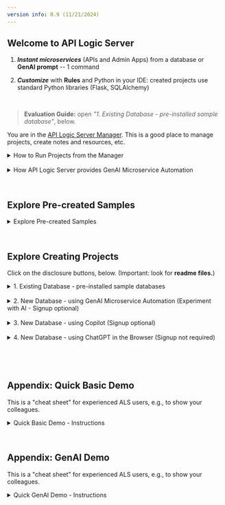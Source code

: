 ```yaml
---
version info: 0.9 (11/21/2024)
---
```

## Welcome to API Logic Server

1. ***Instant microservices*** (APIs and Admin Apps) from a database or **GenAI prompt** -- 1 command

2. ***Customize*** with **Rules** and Python in your IDE: created projects use standard Python libraries (Flask, SQLAlchemy)

</br>

> **Evaluation Guide:** open *"1. Existing Database - pre-installed sample database"*, below.

You are in the [API Logic Server Manager](https://apilogicserver.github.io/Docs/Manager/).  This is a good place to manage projects, create notes and resources, etc.

<details markdown>

<summary>How to Run Projects from the Manager </summary>

<br>You typically run projects by opening an IDE on the project folder, using provided Run Configurations.

For a quick preview, you can also run from the Manager; there are 2 ways:

1. Use ***another instance of VSCode.***  You can *examine* them in this current instance, but *run* them in their own instance.

    * To do so, you probably want to acquire this extension: `Open Folder Context Menus for VS Code`. It will enable you to open the sample, tutorial or your own projects in another instance of VSCode.

    * This option provides more Run/Debug options (e.g., run without security, etc),

2. Or, use the Run/Debug Entry: `API Logic Server Run (run project from manager)`

</details>
</br>

<details markdown>

<summary>How API Logic Server provides GenAI Microservice Automation </summary>

&nbsp;

## Using GenAI Microservice Automation

Use the CLI (Command Language Interface, in your IDE) to create projects from either existing databases, or GenAI prompts.  This creates a project you can open, run and customize in your IDE.

[![GenAI Automation](https://github.com/ApiLogicServer/Docs/blob/main/docs/images/sample-ai/copilot/genai-automation-video.png?raw=true)](https://www.youtube.com/watch?v=LSh7mqGiT0k&t=5s "Microservice Automation")

&nbsp;

## What Is API Logic Server

It's an open source Python project consisting of a CLI to create projects, and runtime libraries to execute them.

[![Architecture](https://github.com/ApiLogicServer/Docs/blob/main/docs/images/Architecture-What-Is.png?raw=true)](https://apilogicserver.github.io/Docs/Architecture-What-Is/#runtimes-and-cli)

&nbsp;

## Modern Scalable Runtime Architecture

Created projects use standard Flask and SQLAlchemy; automation is provided by Logic Bank (the rule engine) and SAFRS (JSON:APIs).  Scripts are provided to containerize projects, and deploy to Azure.

[![Architecture - Runtime](https://github.com/ApiLogicServer/Docs/blob/main/docs/images/Architecture-Runtime-Stack.png?raw=true)](https://apilogicserver.github.io/Docs/Architecture-What-Is/#key-runtime-components)

&nbsp;

</details>

&nbsp;

## Explore Pre-created Samples

<details markdown>

<summary> Explore Pre-created Samples</summary>

<br>The `samples` folder has pre-created important projects you will want to review at some point (Important: look for **readme files**):

* [nw_sample_nocust](https://apilogicserver.github.io/Docs/Tutorial/) - northwind (customers, orders...) database

    * This reflects the results you can expect with your own databases

* [nw_sample](https://apilogicserver.github.io/Docs/Sample-Database/) - same database, but with ***with [customizations](https://apilogicserver.github.io/Docs/IDE-Customize/) added***.  It's a great resource for exploring how to customize your projects.

    * Hint: use your IDE to search for `#als`

* [tutorial](https://apilogicserver.github.io/Docs/Tutorial/) - short (~30 min) walk-through of using API Logic Server using the northwind (customers, orders...) database

</br>

<details markdown>

<summary>You can always re-create the samples</summary>

<br>Re-create them as follows:

1. Open a terminal window (**Terminal > New Terminal**), and paste the following CLI command:

```bash
ApiLogicServer create --project-name=samples/tutorial --db-url=
ApiLogicServer create --project-name=samples/nw_sample --db-url=nw+
ApiLogicServer create --project-name=samples/nw_sample_nocust --db-url=nw
```
</details>


</details>


&nbsp;

##  Explore Creating Projects

Click on the disclosure buttons, below.  (Important: look for **readme files.**)
</br>

<details markdown>

<summary> 1. Existing Database - pre-installed sample databases </summary>

<br>For a self-demo, use the CLI (**Terminal > New Terminal**), and try the pre-installed [**Basic Demo**](https://apilogicserver.github.io/Docs/Sample-Basic-Demo/):

```
als create --project-name=basic_demo --db-url=basic_demo
```

<br>To create a larger project, try the pre-installed [**northwind database**](https://apilogicserver.github.io/Docs/Tutorial/) (imagine your own database here):

```
als create --project-name=nw_sample_nocust --db-url=sqlite:///nw.sqlite
```

<br>See **with customizations** in the [pre-created sample apps](#important-pre-created-sample-apps).  This is an **important learning resource**.

Then, try your own databases [(db-url examples here)](https://apilogicserver.github.io/Docs/Database-Connectivity/), or experiment with [these Docker databases](https://apilogicserver.github.io/Docs/Database-Docker/).

</details>
</br>

<details markdown>

<summary> 2. New Database - using GenAI Microservice Automation (Experiment with AI - Signup optional)</summary>

<br>You can do this with or without signup:

1. If you have signed up, this will create and open a project called `genai_demo` from `genai_demo.prompt` (available in left Explorer pane):

```bash
als genai --using=system/genai/examples/genai_demo/genai_demo.prompt
```


2. ***Or,*** you can simulate the process (no signup) using:


```bash
als genai --using=genai_demo.prompt --repaired-response=system/genai/examples/genai_demo/genai_demo_conversation/genai_demo_conversation_005.response-example
```
</br>

<details markdown>

<summary> What Just Happened? &nbsp;&nbsp;&nbsp;Next Steps...</summary>

<br>`genai` processing is shown below (internal steps denoted in grey):

1. You create your.prompt file, and invoke `als genai --using=your.prompt`.  genai then creates your project as follows:

    a. Submits your prompt to the `ChatGPT API`

    b. Writes the response to file, so you can correct and retry if anything goes wrong

    c. Extracts model.py from the response

    d. Invokes `als create-from-model`, which creates the database and your project

2. Your created project is opened in your IDE, ready to execute and customize.  

    a. Review `Sample-Genai.md`, Explore Customizations.

![GenAI Automation](system/images/genai.png)

</details>
</br>


<details markdown>

<summary> You can iterate</summary>

<br>You can add new columns/tables, while keeping the prior model intact:

```bash title="Iterate"
als genai --project-name='genai_demo_conversation' --using=system/genai/examples/genai_demo/genai_demo_conversation
# open Docs/db.dbml
```
</details>
</br>
<details markdown>

<summary> You can iterate with logic</summary>

<br>You can add new columns/tables, while keeping the prior model intact:

```bash title='Iterate With Logic'
als genai --project-name='genai_demo_iterative_logic' --using=system/genai/examples/genai_demo/genai_demo_iterative_logic
# open Docs/db.dbml
```
</details>
</br>

<details markdown>

<summary> You can declare informal logic</summary>

<br>You can declare rules using dot notation, or more informally:

```bash title="Informal Logic (no dot notation)"
als genai --using=system/genai/examples/genai_demo/genai_demo_informal.prompt
```
</details>
</br>


<details markdown>

<summary> Multi-Rule Logic</summary>

<br>You can add new columns/tables, while keeping the prior model intact:

```bash title="Multi-Rule Logic"
als genai --using=system/genai/examples/emp_depts/emp_dept.prompt
```
</details>
</br>

<details markdown>

<summary> You can ask AI to suggest logic (great way to learn!)</summary>

<br>You can create a project, and ask GenAI for logic suggestions:

```bash title='1. Create Project, without Rules'
# 1. Create Project, without Rules
als genai --project-name='genai_demo_no_logic' --using=system/genai/examples/genai_demo/genai_demo_no_logic.prompt
```

```bash title="2. Request Rule Suggestions"
# 2. Request Rule Suggestions
cd genai_demo_no_logic
als genai-logic --suggest
```

You can review the suggestions in the `genai_demo_no_logic` project:

 * See `docs/genai_demo_no_logic_004.prompt`
 * And `docs/logic/logic_suggestions.response`


```bash title="3. Now, (alter and) Implement the Rule Suggestions"
# 3. Now, (alter and) Implement the Rule Suggestions
cd ..
als genai --project-name='genai_demo_with_logic' --using=genai_demo_no_logic/docs
```


</details>
</br>

<details markdown>

<summary> You can also execute directly, and iterate</summary>

<br>You can add new columns/tables, while keeping the prior model intact:

```bash title="Iterate"
# create project without creating a file...
als genai-create --project-name='customer_orders' --using='customer orders'

als genai-iterate --using='add Order Details and Products'
# open Docs/db.dbml
```

</details>
</br>

<details markdown>

<summary> AI somtimes fails - here's how to recover</summary>

<br>AI results are not consistent, so the model file may need corrections.  You can find it at `system/genai/temp/model.py`.  You can correct the model file, and then run:

```bash
als create --project-name=genai_demo --from-model=system/genai/temp/create_db_models.py --db-url=sqlite
```

Or, correct the chatgpt response, and

```bash
als genai --using=genai_demo.prompt --repaired-response=system/genai/examples/genai_demo/genai_demo.response_example
```

We have seen failures such as:

* duplicate definition of `DECIMAL`
* unclosed parentheses
* data type errors in test data creation
* wrong engine import: from logic_bank import Engine, constraint
* bad test data creation: with Engine() as engine...
* Bad load code (no session)

</details>
</br>

<details markdown>

<summary> Postgresql Example </summary>

You can test this as follows:

1. Use [our docker image](https://apilogicserver.github.io/Docs/Database-Docker/):
2. And try:

```bash
als genai --using=system/genai/examples/postgres/genai_demo_pg.prompt --db-url=postgresql://postgres:p@localhost/genai_demo
```

Provisos:

* You have to create the database first; we are considering automating that: https://stackoverflow.com/questions/76294523/why-cant-create-database-if-not-exists-using-sqlalchemy

</details>
</details>
</br>

<details markdown>

<summary> 3. New Database - using Copilot (Signup optional) </summary>

<br>You can use Copilot chat (if extension installed; if not, skip to step 3):

1. Create a model, eg:

<details markdown>

<summary> Show Me How to Use Copilot </summary>

<br>>Paste this into the Copilot prompt:

```
Use SQLAlchemy to create a sqlite database named sample_ai.sqlite, with customers, orders, items and product

Hints: use autonum keys, allow nulls, Decimal types, foreign keys, no check constraints.

Include a notes field for orders.

Create a few rows of only customer and product data.

Enforce the Check Credit requirement (do not generate check constraints):

1. Customer.Balance <= CreditLimit
2. Customer.Balance = Sum(Order.AmountTotal where date shipped is null)
3. Order.AmountTotal = Sum(Items.Amount)
4. Items.Amount = Quantity * UnitPrice
5. Store the Items.UnitPrice as a copy from Product.UnitPrice
```

![copilot](system/images/copilot.png)
</details>

<br>

2. Paste the copilot response into a new `sample_ai.py` file

3. Create your project:

```bash
als create --project-name=sample_ai --from-model=sample_ai.py --db-url=sqlite
```

4. This will create your database, create an API Logic Project from it, and launch your IDE.

</details>
</br>

<details markdown>

<summary> 4. New Database - using ChatGPT in the Browser (Signup not required)</summary>

<br>A final option for GenAI is to use your Browser with ChatGPT.

Please see [this doc](https://apilogicserver.github.io/Docs/Sample-AI-ChatGPT/)

</details>

&nbsp;

&nbsp;

## Appendix: Quick Basic Demo

This is a "cheat sheet" for experienced ALS users, e.g., to show your colleagues.

<details markdown>

<summary>Quick Basic Demo - Instructions</summary>

<br>This demo creates and customizes a project, starting from a database:

```bash title="Quick Basic Demo"

# Microservice Automation
# Admin App, API, Project
als create --project-name=basic_demo --db-url=basic_demo

# Logic and Security
# see logic (logic/declare_logic.py, logic/cocktail-napkin.jpg);  add an Order and Item
# see security (security/declare_security.py); compare customers, s1 vs. admin
als add-cust
als add-auth --db_url=auth

# Python Extensibility, Kafka Integration, Rebuild Iteration
# see logic/declare_logic.py (breakpoint for Kafka)
# Swagger: ServicesEndPoint.OrderB2B
als add-cust
als rebuild-from-database --db_url=sqlite:///database/db.sqlite
```

</details>


&nbsp;

## Appendix: GenAI Demo

This is a "cheat sheet" for experienced ALS users, e.g., to show your colleagues.

<details markdown>

<summary>Quick GenAI Demo - Instructions</summary>

<br>This demo creates and customizes a project, starting from a prompt:

```bash title="Quick GenAI Demo"

# Microservice Automation from GenAI Prompt
# Admin App, API, Project
als genai --using=system/genai/examples/genai_demo/genai_demo.prompt

# Or, Microservice Automation from Saved Response
# Admin App, API, Project
als genai --using=genai_demo.prompt --repaired-response=system/genai/temp/chatgpt_retry.response

# Logic and Security
#   - see logic (logic/declare_logic.py, logic/cocktail-napkin.jpg);  add an Order and Item
#   - see security (security/declare_security.py); compare customers, s1 vs. admin
# Python Extensibility, Kafka Integration, Rebuild Iteration
#   - see logic/declare_logic.py (breakpoint for Kafka)
#   - Swagger: ServicesEndPoint.OrderB2B
als add-cust
```

</details>
